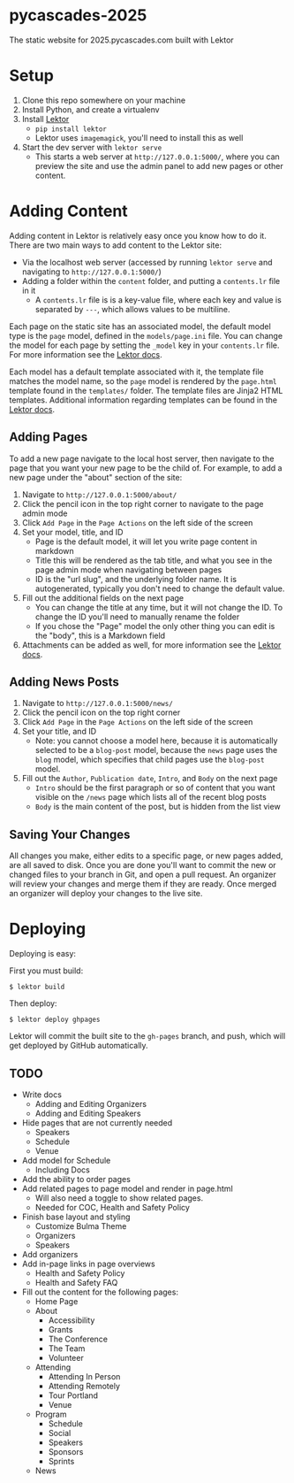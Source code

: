 # pycascades-2025
The static website for 2025.pycascades.com built with Lektor

# Setup
1. Clone this repo somewhere on your machine
2. Install Python, and create a virtualenv
3. Install [Lektor](https://www.getlektor.com/docs/installation/)
    - `pip install lektor`
    - Lektor uses `imagemagick`, you'll need to install this as well
4. Start the dev server with `lektor serve`
    - This starts a web server at `http://127.0.0.1:5000/`, where you can preview the site and use
    the admin panel to add new pages or other content.

# Adding Content
Adding content in Lektor is relatively easy once you know how to do it. There are two main ways to
add content to the Lektor site:

- Via the localhost web server (accessed by running `lektor serve` and navigating to
    `http://127.0.0.1:5000/`)
- Adding a folder within the `content` folder, and putting a `contents.lr` file in it
    -  A `contents.lr` file is is a key-value file, where each key and value is separated by `---`,
    which allows values to be multiline.

Each page on the static site has an associated model, the default model type is the `page` model,
defined in the `models/page.ini` file. You can change the model for each page by setting the
`_model` key in your `contents.lr` file. For more information see the
[Lektor docs](https://www.getlektor.com/docs/content/).

Each model has a default template associated with it, the template file matches the model name, so
the `page` model is rendered by the `page.html` template found in the `templates/` folder. The
template files are Jinja2 HTML templates. Additional information regarding templates can be found
in the [Lektor docs](https://www.getlektor.com/docs/templates/).

## Adding Pages
To add a new page navigate to the local host server, then navigate to the page that you want your
new page to be the child of. For example, to add a new page under the "about" section of the site:

1. Navigate to `http://127.0.0.1:5000/about/`
2. Click the pencil icon in the top right corner to navigate to the page admin mode
3. Click `Add Page` in the `Page Actions` on the left side of the screen
4. Set your model, title, and ID
    - Page is the default model, it will let you write page content in markdown
    - Title this will be rendered as the tab title, and what you see in the page admin mode when
    navigating between pages
    - ID is the "url slug", and the underlying folder name. It is autogenerated, typically you don't
    need to change the default value.
5. Fill out the additional fields on the next page
    - You can change the title at any time, but it will not change the ID. To change the ID you'll
    need to manually rename the folder
    - If you chose the "Page" model the only other thing you can edit is the "body", this is a
    Markdown field
6. Attachments can be added as well, for more information see the
[Lektor docs](https://www.getlektor.com/docs/content/attachments/).

## Adding News Posts
1. Navigate to `http://127.0.0.1:5000/news/`
2. Click the pencil icon on the top right corner
3. Click `Add Page` in the `Page Actions` on the left side of the screen
4. Set your title, and ID
    - Note: you cannot choose a model here, because it is automatically selected to be a `blog-post`
    model, because the `news` page uses the `blog` model, which specifies that child pages use the
    `blog-post` model.
5. Fill out the `Author`, `Publication date`, `Intro`, and `Body` on the next page
    - `Intro` should be the first paragraph or so of content that you want visible on the `/news`
    page which lists all of the recent blog posts
    - `Body` is the main content of the post, but is hidden from the list view

## Saving Your Changes
All changes you make, either edits to a specific page, or new pages added, are all saved to disk.
Once you are done you'll want to commit the new or changed files to your branch in Git, and open a
pull request. An organizer will review your changes and merge them if they are ready. Once merged
an organizer will deploy your changes to the live site.

# Deploying

Deploying is easy:

First you must build:

```
$ lektor build
```

Then deploy:

```
$ lektor deploy ghpages
```
Lektor will commit the built site to the `gh-pages` branch, and push, which will get deployed by
GitHub automatically.

## TODO
- Write docs
    - Adding and Editing Organizers
    - Adding and Editing Speakers
- Hide pages that are not currently needed
    - Speakers
    - Schedule
    - Venue
- Add model for Schedule
    - Including Docs
- Add the ability to order pages
- Add related pages to page model and render in page.html
    - Will also need a toggle to show related pages.
    - Needed for COC, Health and Safety Policy
- Finish base layout and styling
    - Customize Bulma Theme
    - Organizers
    - Speakers
- Add organizers
- Add in-page links in page overviews
    - Health and Safety Policy
    - Health and Safety FAQ
- Fill out the content for the following pages:
    - Home Page
    - About
        - Accessibility
        - Grants
        - The Conference
        - The Team
        - Volunteer
    - Attending
        - Attending In Person
        - Attending Remotely
        - Tour Portland
        - Venue
    - Program
        - Schedule
        - Social
        - Speakers
        - Sponsors
        - Sprints
    - News
